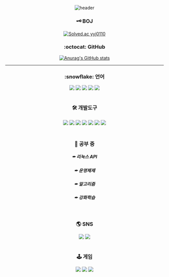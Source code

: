 <div align=center>

![header](https://capsule-render.vercel.app/api?type=rect&color=gradient&customColorList=20&height=150&section=header&text=Merry%20Berry&fontColor=ffffff&fontSize=50&fontAlignY=35&animation=fadeIn&desc=YoungJun%20Ryu&descAlignY=70)
<br>
<h3>🗝 BOJ</h3>
  
[![Solved.ac
yyj0110](http://mazassumnida.wtf/api/v2/generate_badge?boj=yyj0110)](https://solved.ac/yyj0110)
<h3>:octocat: GitHub</h3>
  
 [![Anurag's GitHub stats](https://github-readme-stats.vercel.app/api?username=Merry-Berry&show_icons=true&theme=radical)](https://github.com/Merry-Berry/github-readme-stats)
<hr>

<h3>:snowflake: 언어</h3>

<img src="https://img.shields.io/badge/C-A8B9CC?style=flat-square&logo=C&logoColor=white"/> <img src="https://img.shields.io/badge/C++-00599C?style=flat-square&logo=C%2B%2B&logoColor=white"/> <img src="https://img.shields.io/badge/Java-007396?style=flat-square&logo=Java&logoColor=white"/> <img src="https://img.shields.io/badge/Python-3776AB?style=flat-square&logo=Python&logoColor=white"/> <img src="https://img.shields.io/badge/JavaScript-F7DF1E?style=flat-square&logo=JavaScript&logoColor=white"/> 
<br>
<br>
<h3>🛠 개발도구<h3>

<img src="https://img.shields.io/badge/Linux-FCC624?style=flat-square&logo=Linux&logoColor=black"/> <img src="https://img.shields.io/badge/Ubuntu-E95420?style=flat-square&logo=Ubuntu&logoColor=white"/> <img src="https://img.shields.io/badge/VisualStudio-5C2D91?style=flat-square&logo=Visual Studio&logoColor=white"/> <img src="https://img.shields.io/badge/VSCode-007ACC?style=flat-square&logo=Visual Studio Code&logoColor=white"/> <img src="https://img.shields.io/badge/Eclipse-2C2255?style=flat-square&logo=Eclipse&logoColor=white"/> <img src="https://img.shields.io/badge/Vim-019733?style=flat-square&logo=Vim&logoColor=white"/> <img src="https://img.shields.io/badge/VMware-607078?style=flat-square&logo=VMware&logoColor=white"/>
<br>
<br>
<h3>📝 공부 중</h3>
<h5>✒ 리눅스 API</h5>
<h5>✒ 운영체제</h5>
<h5>✒ 알고리즘</h5>
<h5>✒ 강화학습</h5>
<br>
 <h3>🌎 SNS</h3>
  <a href="https://www.instagram.com/stardust_youngjun"><img src="https://img.shields.io/badge/Instagram-E4405F?style=flat-square&logo=Instagram&logoColor=white&link=https://www.instagram.com/stardust_youngjun"/></a>  <a href="https://www.discordapp.com/users/476786118524665858"><img src="https://img.shields.io/badge/Discord-5865F2?style=flat-square&logo=Discord&logoColor=white&link=https://www.discordapp.com/users/476786118524665858"/></a>
  <br>
  <br>
  <h3>🕹 게임</h3>
  <a href="https://www.facebook.com/profile.php?id=10044366712561"><img src="https://img.shields.io/badge/Facebook-1877F2?style=flat-square&logo=Facebook&logoColor=white&link=https://www.facebook.com/profile.php?id=10044366712561"/></a>  <a href="https://youtube.com/channel/UCxOJ5xS5sdimtctrGJiPqhw"><img src="https://img.shields.io/badge/YouTube-FF0000?style=flat-square&logo=YouTube&logoColor=white&link=https://youtube.com/channel/UCxOJ5xS5sdimtctrGJiPqhw"/></a>  <a href="https://osu.ppy.sh/users/9675170"><img src="https://img.shields.io/badge/osu!-FF66AA?style=flat-square&logo=osu!&logoColor=white&link=https://osu.ppy.sh/users/9675170"/></a>
</div>
<!--
**Merry-Berry/Merry-Berry** is a ✨ _special_ ✨ repository because its `README.md` (this file) appears on your GitHub profile.

Here are some ideas to get you started:

- 🔭 I’m currently working on ...
- 🌱 I’m currently learning ...
- 👯 I’m looking to collaborate on ...
- 🤔 I’m looking for help with ...
- 💬 Ask me about ...
- 📫 How to reach me: ...
- 😄 Pronouns: ...
- ⚡ Fun fact: ...
-->
